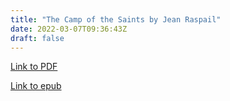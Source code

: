 ```yaml
---
title: "The Camp of the Saints by Jean Raspail"
date: 2022-03-07T09:36:43Z
draft: false
---
```


[Link to PDF](/books/camp_of_the_saints.pdf)

[Link to epub](/books/camp_of_the_saints.epub)
